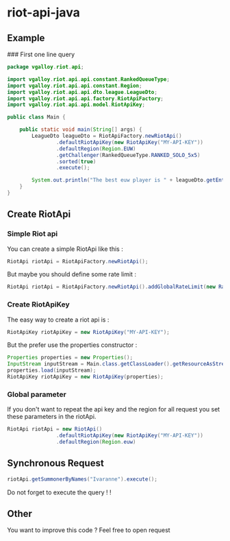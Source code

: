 # riot-api-java

## Example

### First one line query

```java
package vgalloy.riot.api;

import vgalloy.riot.api.api.constant.RankedQueueType;
import vgalloy.riot.api.api.constant.Region;
import vgalloy.riot.api.api.dto.league.LeagueDto;
import vgalloy.riot.api.api.factory.RiotApiFactory;
import vgalloy.riot.api.api.model.RiotApiKey;

public class Main {

    public static void main(String[] args) {
        LeagueDto leagueDto = RiotApiFactory.newRiotApi()
                .defaultRiotApiKey(new RiotApiKey("MY-API-KEY"))
                .defaultRegion(Region.EUW)
                .getChallenger(RankedQueueType.RANKED_SOLO_5x5)
                .sorted(true)
                .execute();

        System.out.println("The best euw player is " + leagueDto.getEntries().get(leagueDto.getEntries().size() - 1).getPlayerOrTeamName());
    }
}
```

## Create RiotApi

### Simple Riot api
You can create a simple RiotApi like this :
```java
RiotApi riotApi = RiotApiFactory.newRiotApi();
```
But maybe you should define some rate limit :
```java
RiotApi riotApi = RiotApiFactory.newRiotApi().addGlobalRateLimit(new RateLimit(9, 10_000), new RateLimit(400, 10 * 60 * 1_000))
```

### Create RiotApiKey
The easy way to create a riot api is :
```java
RiotApiKey riotApiKey = new RiotApiKey("MY-API-KEY");
```
But the prefer use the properties constructor :
```java
Properties properties = new Properties();
InputStream inputStream = Main.class.getClassLoader().getResourceAsStream("riot.properties");
properties.load(inputStream);
RiotApiKey riotApiKey = new RiotApiKey(properties);
```

### Global parameter
If you don't want to repeat the api key and the region for all request you set these parameters in the riotApi.
```java
RiotApi riotApi = new RiotApi()
                .defaultRiotApiKey(new RiotApiKey("MY-API-KEY"))
                .defaultRegion(Region.euw)
```

## Synchronous Request
```java
riotApi.getSummonerByNames("Ivaranne").execute();
```
Do not forget to execute the query ! !

## Other
You want to improve this code ? Feel free to open request

